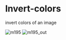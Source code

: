 # Invert-colors
 invert colors of an image


![m195](https://user-images.githubusercontent.com/68009977/227268468-a27dbd3c-1d57-429d-ad87-452478c123fe.jpg)
![m195_out](https://user-images.githubusercontent.com/68009977/227268571-9387d058-387c-4dde-b978-aeb8ca4d0228.png)

